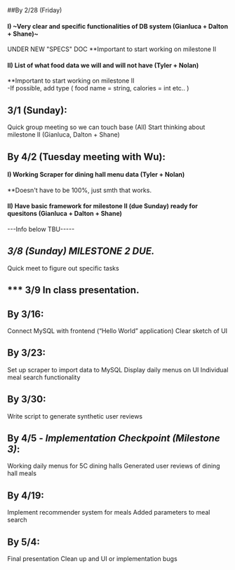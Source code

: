 ##By 2/28 (Friday) 
#### I) ~Very clear and specific functionalities of DB system (Gianluca + Dalton + Shane)~ 
UNDER NEW "SPECS" DOC
  **Important to start working on milestone II 
  
#### II) List of what food data we will and will not have (Tyler + Nolan)
  **Important to start working on milestone II  
  -If possible, add type ( food name = string, calories = int etc.. ) 
## 3/1 (Sunday): 
Quick group meeting so we can touch base (All)
Start thinking about milestone II (Gianluca, Dalton + Shane)

## By 4/2 (Tuesday meeting with Wu):
#### I) Working Scraper for dining hall menu data (Tyler + Nolan) 
   **Doesn't have to be 100%, just smth that works. 
#### II) Have basic framework for milestone II (due Sunday) ready for quesitons  (Gianluca + Dalton + Shane) 

---Info below TBU----- 
## ***3/8 (Sunday) MILESTONE 2 DUE.***
Quick meet to figure out specific tasks

## *** 3/9 In class presentation. 

## By 3/16:
Connect MySQL with frontend (“Hello World” application)
Clear sketch of UI 

## By 3/23:
Set up scraper to import data to MySQL
Display daily menus on UI
Individual meal search functionality

## By 3/30:
Write script to generate synthetic user reviews

## By 4/5 - ***Implementation Checkpoint (Milestone 3)***:
Working daily menus for 5C dining halls
Generated user reviews of dining hall meals

## By 4/19:
Implement recommender system for meals
Added parameters to meal search

## By 5/4:
Final presentation
Clean up and UI or implementation bugs
